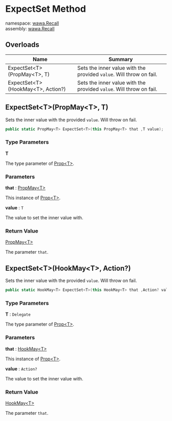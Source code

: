 # ExpectSet Method

namespace: [wawa\.Recall](../../wawa.Recall.md)<br />
assembly: [wawa\.Recall](../../../wawa.Recall.md)



## Overloads

| Name | Summary |
|------|---------|
| ExpectSet\<T\>\(PropMay\<T\>, T\) | Sets the inner value with the provided `value`\. Will throw on fail\. |
| ExpectSet\<T\>\(HookMay\<T\>, Action?\) | Sets the inner value with the provided `value`\. Will throw on fail\. |

## ExpectSet\<T\>\(PropMay\<T\>, T\)

Sets the inner value with the provided `value`\. Will throw on fail\.

```csharp
public static PropMay<T> ExpectSet<T>(this PropMay<T> that ,T value);
```

### Type Parameters

__T__

The type parameter of [Prop\<T\>](../../../wawa.Recall/wawa.Recall/Prop\`1.md)\.

### Parameters

__that__ : [PropMay\<T\>](../../../wawa.Recall/wawa.Recall/PropMay\`1.md)

This instance of [Prop\<T\>](../../../wawa.Recall/wawa.Recall/Prop\`1.md)\.

__value__ : `T`

The value to set the inner value with\.

### Return Value

[PropMay\<T\>](../../../wawa.Recall/wawa.Recall/PropMay\`1.md)

The parameter `that`\.

## ExpectSet\<T\>\(HookMay\<T\>, Action?\)

Sets the inner value with the provided `value`\. Will throw on fail\.

```csharp
public static HookMay<T> ExpectSet<T>(this HookMay<T> that ,Action? value);
```

### Type Parameters

__T__ : `Delegate`

The type parameter of [Prop\<T\>](../../../wawa.Recall/wawa.Recall/Prop\`1.md)\.

### Parameters

__that__ : [HookMay\<T\>](../../../wawa.Recall/wawa.Recall/HookMay\`1.md)

This instance of [Prop\<T\>](../../../wawa.Recall/wawa.Recall/Prop\`1.md)\.

__value__ : `Action?`

The value to set the inner value with\.

### Return Value

[HookMay\<T\>](../../../wawa.Recall/wawa.Recall/HookMay\`1.md)

The parameter `that`\.

